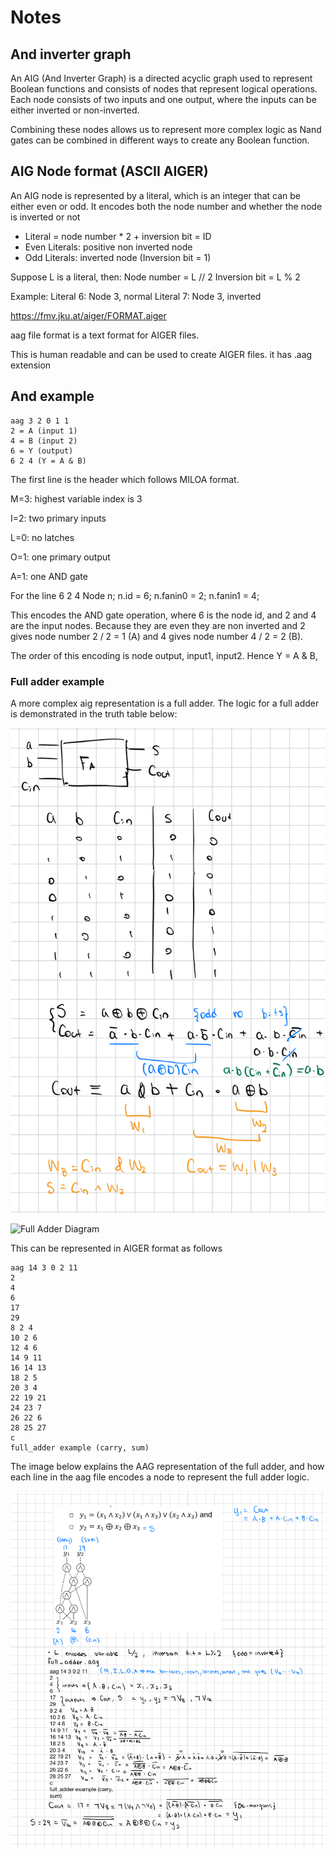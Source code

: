 # Notes

## And inverter graph

An AIG (And Inverter Graph) is a directed acyclic graph used to represent Boolean functions and consists of nodes that represent logical operations. Each node consists of two inputs and one output, where the inputs can be either inverted or non-inverted.
 
Combining these nodes allows us to represent more complex logic as Nand gates can be combined in different ways to create any Boolean function.


## AIG Node format (ASCII AIGER)

An AIG node is represented by a literal, which is an integer that can be either even or odd. It encodes both the node number and whether the node is inverted or not

- Literal = node number * 2 + inversion bit = ID
- Even Literals: positive non inverted node
- Odd Literals: inverted node (Inversion bit = 1)

Suppose L is a literal, then:
Node number = L // 2
Inversion bit = L % 2

Example:
Literal 6: Node 3, normal
Literal 7: Node 3, inverted

<https://fmv.jku.at/aiger/FORMAT.aiger>

aag file format is a text format for AIGER files.

This is human readable and can be used to create AIGER files. it has .aag extension

## And example

```and.aag
aag 3 2 0 1 1
2 = A (input 1)
4 = B (input 2)
6 = Y (output)
6 2 4 (Y = A & B)
```

The first line is the header which follows MILOA format.

M=3: highest variable index is 3

I=2: two primary inputs

L=0: no latches

O=1: one primary output

A=1: one AND gate



For the line 6 2 4
Node n;
n.id = 6;
n.fanin0 = 2;
n.fanin1 = 4;

This encodes the AND gate operation, where 6 is the node id, and 2 and 4 are the input nodes. Because they are even they are non inverted and 2 gives node number 2 / 2 = 1 (A) and 4 gives node number 4 / 2 = 2 (B).

The order of this encoding is node output, input1, input2. Hence Y = A & B,

### Full adder example

A more complex aig representation is a full adder. The logic for a full adder is demonstrated in the truth table below:

![Full Adder Truth Table](../Images/Full_adder_truth_table.png)


![Full Adder Diagram](../Images/Full%20Adder%20Diagran.png)

This can be represented in AIGER format as follows

```full_adder.aag
aag 14 3 0 2 11
2
4
6
17
29
8 2 4
10 2 6
12 4 6
14 9 11
16 14 13
18 2 5
20 3 4
22 19 21
24 23 7
26 22 6
28 25 27
c
full_adder example (carry, sum)
```

The image below explains the AAG representation of the full adder, and how each line in the aag file encodes a node to represent the full adder logic.

![Full Adder AAG Explained](../Images/full_adder_aag_explained.png)